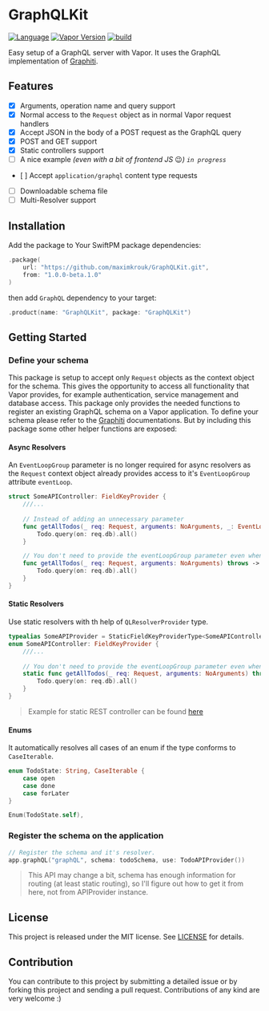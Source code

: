 # GraphQLKit
[![Language](https://img.shields.io/badge/Swift-5.2-brightgreen.svg)](http://swift.org) [![Vapor Version](https://img.shields.io/badge/Vapor-4-FA6878.svg)](http://vapor.codes) [![build](https://github.com/maximkrouk/GraphQLKit/workflows/build/badge.svg)](https://github.com/maximkrouk/graphql-kit/actions)


Easy setup of a GraphQL server with Vapor. It uses the GraphQL implementation of [Graphiti](https://github.com/maximkrouk/Graphiti).

## Features
- [x] Arguments, operation name and query support
- [x] Normal access to the `Request` object as in normal Vapor request handlers
- [x] Accept JSON in the body of a POST request as the GraphQL query
- [x] POST and GET support
- [x] Static controllers support
- [ ] A nice example _(even with a bit of frontend JS_ 😉_)_  _`in progress`_
- [ ] Accept `application/graphql` content type requests
- [ ] Downloadable schema file
- [ ] Multi-Resolver support

## Installation

Add the package to Your SwiftPM package dependencies:

```swift
.package(
    url: "https://github.com/maximkrouk/GraphQLKit.git", 
    from: "1.0.0-beta.1.0"
)
```

then add `GraphQL` dependency to your target:

```swift
.product(name: "GraphQLKit", package: "GraphQLKit")
```

## Getting Started
### Define your schema
This package is setup to accept only `Request` objects as the context object for the schema. This gives the opportunity to access all functionality that Vapor provides, for example authentication, service management and database access.
This package only provides the needed functions to register an existing GraphQL schema on a Vapor application. To define your schema please refer to the [Graphiti](https://github.com/maximkrouk/Graphiti) documentations.
But by including this package some other helper functions are exposed:

#### Async Resolvers
An `EventLoopGroup` parameter is no longer required for async resolvers as the `Request` context object already provides access to it's `EventLoopGroup` attribute `eventLoop`.

```Swift
struct SomeAPIController: FieldKeyProvider {
    ///...
  
    // Instead of adding an unnecessary parameter
    func getAllTodos(_ req: Request, arguments: NoArguments, _: EventLoopGroup) throws -> EventLoopFuture<[Todo]> {
        Todo.query(on: req.db).all()
    }

    // You don't need to provide the eventLoopGroup parameter even when resolving a future.
    func getAllTodos(_ req: Request, arguments: NoArguments) throws -> EventLoopFuture<[Todo]> {
        Todo.query(on: req.db).all()
    }
}
```

#### Static Resolvers

Use static resolvers with th help of `QLResolverProvider` type.

```Swift
typealias SomeAPIProvider = StaticFieldKeyProviderType<SomeAPIController>
enum SomeAPIController: FieldKeyProvider {
    ///...
  
    // You don't need to provide the eventLoopGroup parameter even when resolving a future.
    static func getAllTodos(_ req: Request, arguments: NoArguments) throws -> EventLoopFuture<[Todo]> {
        Todo.query(on: req.db).all()
    }
}
```

> Example for static REST controller can be found [here](https://gist.github.com/maximkrouk/7dccc660f917e634b3b6cfea006e5cee)

#### Enums

It automatically resolves all cases of an enum if the type conforms to `CaseIterable`. 
```swift
enum TodoState: String, CaseIterable {
    case open
    case done
    case forLater
}

Enum(TodoState.self),
```

### Register the schema on the application
```Swift
// Register the schema and it's resolver.
app.graphQL("graphQL", schema: todoSchema, use: TodoAPIProvider())
```

> This API may change a bit, schema has enough information for routing (at least static routing), so I'll figure out how to get it from here, not from APIProvider instance.

## License

This project is released under the MIT license. See [LICENSE](LICENSE) for details.

## Contribution
You can contribute to this project by submitting a detailed issue or by forking this project and sending a pull request. Contributions of any kind are very welcome :)
